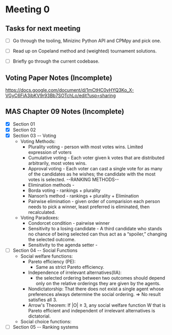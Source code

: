 # Meeting 0

## Tasks for next meeting
- [ ] Go through the tooling, Minizinc Python API and CPMpy and pick one.
- [ ] Read up on Copeland method and (weighted) tournament solutions.
- [ ] Briefly go through the current codebase.


## Voting Paper Notes (Incomplete)
https://docs.google.com/document/d/1mCtHC0vHYQ3Ko_X-VGyC6FiA3jbKV9r93Bb7SOTchLo/edit?usp=sharing




## MAS Chapter 09 Notes (Incomplete)
- [x] Section 01
- [x] Section 02
- [x] Section 03 -- Voting
    - Voting Methods:
        - Plurality voting - person with most votes wins. Limited expression of voters
        - Cumulative voting - Each voter given k votes that are distributed arbitrarily, most votes wins.
        - Approval voting - Each voter can cast a single vote for as many of the candidates as he wishes; the candidate with the most votes is selected.
        --RANKING METHODS--
        - Elimination methods - 
        - Borda voting - rankings + plurality 
        - Nanson’s method - rankings + plurality + Elimination
        - Pairwise elimination - given order of comparision each person needs to pick a winner, least preferred is eliminated, then recalculated.
    - Voting Paradoxes:
        - Condorcet condition - pairwise winner
        - Sensitivity to a losing candidate -  A third candidate who stands no chance of being selected can thus act as a “spoiler,” changing the selected outcome.
        - Sensitivity to the agenda setter - 
- [ ] Section 04 --  Social Functions
    - Social welfare functions:
        - Pareto efficiency (PE):
            - Same as strict Pareto efficiency.
        - Independence of irrelevant alternatives(IIA):
            - the selected ordering between two outcomes should depend only on the relative orderings they are given by the agents.
        - Nondictatorship: That there does not exist a single agent whose preferences always determine the social ordering.
        => No result satisfies all 3.
        - Arrow's Theorem: If |O| ≥ 3, any social welfare function W that is Pareto efficient and independent of irrelevant alternatives is dictatorial.
    - Social choice functions:
- [ ] Section 05 -- Ranking systems
